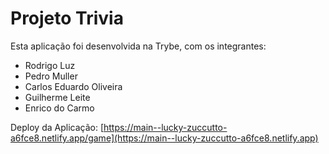 # Projeto Trivia

Esta aplicação foi desenvolvida na Trybe, com os integrantes:
- Rodrigo Luz
- Pedro Muller
- Carlos Eduardo Oliveira
- Guilherme Leite
- Enrico do Carmo

Deploy da Aplicação: [https://main--lucky-zuccutto-a6fce8.netlify.app/game](https://main--lucky-zuccutto-a6fce8.netlify.app)
